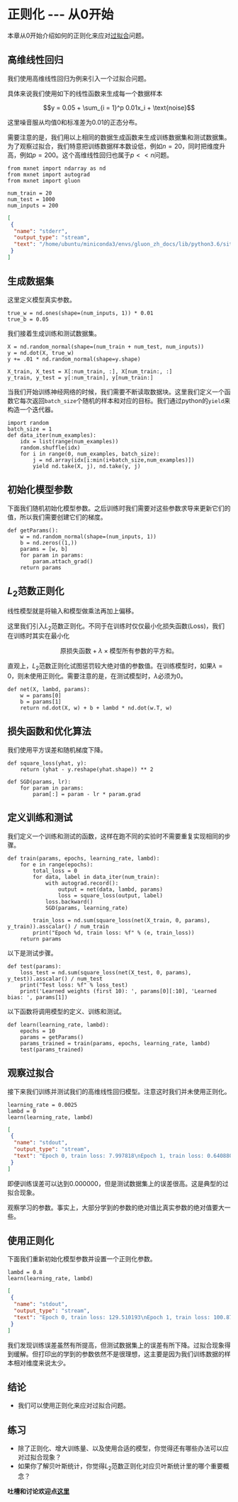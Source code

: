 # 正则化 --- 从0开始

本章从0开始介绍如何的正则化来应对[过拟合](underfit-overfit.md)问题。

## 高维线性回归

我们使用高维线性回归为例来引入一个过拟合问题。


具体来说我们使用如下的线性函数来生成每一个数据样本

$$y = 0.05 + \sum_{i = 1}^p 0.01x_i +  \text{noise}$$

这里噪音服从均值0和标准差为0.01的正态分布。

需要注意的是，我们用以上相同的数据生成函数来生成训练数据集和测试数据集。为了观察过拟合，我们特意把训练数据样本数设低，例如$n=20$，同时把维度升高，例如$p=200$。这个高维线性回归也属于$p << n$问题。

```{.python .input  n=1}
from mxnet import ndarray as nd
from mxnet import autograd
from mxnet import gluon

num_train = 20
num_test = 1000
num_inputs = 200
```

```{.json .output n=1}
[
 {
  "name": "stderr",
  "output_type": "stream",
  "text": "/home/ubuntu/miniconda3/envs/gluon_zh_docs/lib/python3.6/site-packages/urllib3/contrib/pyopenssl.py:46: DeprecationWarning: OpenSSL.rand is deprecated - you should use os.urandom instead\n  import OpenSSL.SSL\n"
 }
]
```

## 生成数据集


这里定义模型真实参数。

```{.python .input  n=2}
true_w = nd.ones(shape=(num_inputs, 1)) * 0.01
true_b = 0.05
```

我们接着生成训练和测试数据集。

```{.python .input  n=3}
X = nd.random_normal(shape=(num_train + num_test, num_inputs))
y = nd.dot(X, true_w)
y += .01 * nd.random_normal(shape=y.shape)

X_train, X_test = X[:num_train, :], X[num_train:, :]
y_train, y_test = y[:num_train], y[num_train:]
```

当我们开始训练神经网络的时候，我们需要不断读取数据块。这里我们定义一个函数它每次返回`batch_size`个随机的样本和对应的目标。我们通过python的`yield`来构造一个迭代器。

```{.python .input  n=4}
import random
batch_size = 1
def data_iter(num_examples):
    idx = list(range(num_examples))
    random.shuffle(idx)
    for i in range(0, num_examples, batch_size):
        j = nd.array(idx[i:min(i+batch_size,num_examples)])
        yield nd.take(X, j), nd.take(y, j)
```

## 初始化模型参数

下面我们随机初始化模型参数。之后训练时我们需要对这些参数求导来更新它们的值，所以我们需要创建它们的梯度。

```{.python .input  n=5}
def getParams():
    w = nd.random_normal(shape=(num_inputs, 1))
    b = nd.zeros((1,))
    params = [w, b]
    for param in params:
        param.attach_grad()
    return params
```

## $L_2$范数正则化


线性模型就是将输入和模型做乘法再加上偏移。

这里我们引入$L_2$范数正则化。不同于在训练时仅仅最小化损失函数(Loss)，我们在训练时其实在最小化

$$\text{原损失函数} + \lambda \times \text{模型所有参数的平方和}。$$

直观上，$L_2$范数正则化试图惩罚较大绝对值的参数值。在训练模型时，如果$\lambda = 0$，则未使用正则化。需要注意的是，在测试模型时，$\lambda$必须为0。

```{.python .input  n=6}
def net(X, lambd, params):
    w = params[0]
    b = params[1]
    return nd.dot(X, w) + b + lambd * nd.dot(w.T, w)
```

## 损失函数和优化算法

我们使用平方误差和随机梯度下降。

```{.python .input  n=7}
def square_loss(yhat, y):
    return (yhat - y.reshape(yhat.shape)) ** 2

def SGD(params, lr):
    for param in params:
        param[:] = param - lr * param.grad
```

## 定义训练和测试

我们定义一个训练和测试的函数，这样在跑不同的实验时不需要重复实现相同的步骤。

```{.python .input  n=8}
def train(params, epochs, learning_rate, lambd):
    for e in range(epochs):
        total_loss = 0
        for data, label in data_iter(num_train):
            with autograd.record():
                output = net(data, lambd, params)
                loss = square_loss(output, label)
            loss.backward()
            SGD(params, learning_rate)

        train_loss = nd.sum(square_loss(net(X_train, 0, params), y_train)).asscalar() / num_train
        print("Epoch %d, train loss: %f" % (e, train_loss))
    return params
```

以下是测试步骤。

```{.python .input  n=9}
def test(params):
    loss_test = nd.sum(square_loss(net(X_test, 0, params), y_test)).asscalar() / num_test
    print("Test loss: %f" % loss_test)
    print('Learned weights (first 10): ', params[0][:10], 'Learned bias: ', params[1])
```

以下函数将调用模型的定义、训练和测试。

```{.python .input  n=10}
def learn(learning_rate, lambd):
    epochs = 10
    params = getParams()
    params_trained = train(params, epochs, learning_rate, lambd)
    test(params_trained)
```

## 观察过拟合

接下来我们训练并测试我们的高维线性回归模型。注意这时我们并未使用正则化。

```{.python .input  n=11}
learning_rate = 0.0025
lambd = 0
learn(learning_rate, lambd)
```

```{.json .output n=11}
[
 {
  "name": "stdout",
  "output_type": "stream",
  "text": "Epoch 0, train loss: 7.997818\nEpoch 1, train loss: 0.640880\nEpoch 2, train loss: 0.091758\nEpoch 3, train loss: 0.018907\nEpoch 4, train loss: 0.001728\nEpoch 5, train loss: 0.000172\nEpoch 6, train loss: 0.000013\nEpoch 7, train loss: 0.000002\nEpoch 8, train loss: 0.000000\nEpoch 9, train loss: 0.000000\nTest loss: 191.262375\nLearned weights (first 10):  \n[[ 0.62600332]\n [ 0.61573976]\n [-0.37795267]\n [ 0.48685259]\n [-1.53258646]\n [-1.60805762]\n [-0.20724533]\n [ 0.79415697]\n [ 0.30131552]\n [-0.04058876]]\n<NDArray 10x1 @cpu(0)> Learned bias:  \n[-0.01993729]\n<NDArray 1 @cpu(0)>\n"
 }
]
```

即便训练误差可以达到0.000000，但是测试数据集上的误差很高。这是典型的过拟合现象。

观察学习的参数。事实上，大部分学到的参数的绝对值比真实参数的绝对值要大一些。


## 使用正则化

下面我们重新初始化模型参数并设置一个正则化参数。

```{.python .input  n=12}
lambd = 0.8
learn(learning_rate, lambd)
```

```{.json .output n=12}
[
 {
  "name": "stdout",
  "output_type": "stream",
  "text": "Epoch 0, train loss: 129.510193\nEpoch 1, train loss: 100.874335\nEpoch 2, train loss: 63.126086\nEpoch 3, train loss: 60.718213\nEpoch 4, train loss: 50.579581\nEpoch 5, train loss: 43.909601\nEpoch 6, train loss: 39.774237\nEpoch 7, train loss: 39.971188\nEpoch 8, train loss: 40.625494\nEpoch 9, train loss: 41.394794\nTest loss: 9.340720\nLearned weights (first 10):  \n[[-0.16743852]\n [ 0.40261215]\n [ 0.1168654 ]\n [-0.17373632]\n [ 0.0028614 ]\n [ 0.19356406]\n [-0.51519644]\n [-0.16454551]\n [-0.43808332]\n [ 0.16344993]]\n<NDArray 10x1 @cpu(0)> Learned bias:  \n[-1.18539762]\n<NDArray 1 @cpu(0)>\n"
 }
]
```

我们发现训练误差虽然有所提高，但测试数据集上的误差有所下降。过拟合现象得到缓解。但打印出的学到的参数依然不是很理想，这主要是因为我们训练数据的样本相对维度来说太少。

## 结论

* 我们可以使用正则化来应对过拟合问题。

## 练习

* 除了正则化、增大训练量、以及使用合适的模型，你觉得还有哪些办法可以应对过拟合现象？
* 如果你了解贝叶斯统计，你觉得$L_2$范数正则化对应贝叶斯统计里的哪个重要概念？


**吐槽和讨论欢迎点[这里](https://discuss.gluon.ai/t/topic/743)**

